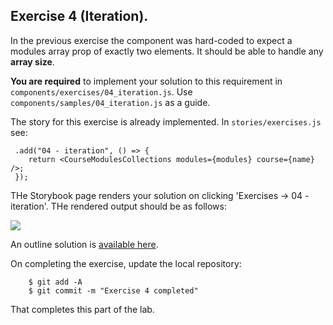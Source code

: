 ## Exercise 4 (Iteration).
 
In the previous exercise the component was hard-coded to expect a modules array prop of exactly two elements. It should be able to handle any __array size__. 

__You are required__ to implement your solution to this requirement in `components/exercises/04_iteration.js`. Use `components/samples/04_iteration.js` as a guide.


The story for this exercise is already implemented. In `stories/exercises.js` see:

     .add("04 - iteration", () => {
        return <CourseModulesCollections modules={modules} course={name} />;
     });

THe Storybook page renders your solution on clicking 'Exercises -> 04 - iteration'. THe rendered output should be as follows:

![][exercise4] 

An outline solution is [available here][solutions].

On completing the exercise, update the local repository:

        $ git add -A
        $ git commit -m "Exercise 4 completed"

That completes this part of the lab.

[solutions]: https://tutors-design.netlify.com/lab/wad2-2019-wit.netlify.com/topic02/book-1/Solutions
[exercise4]: ./img/exercise4.png

